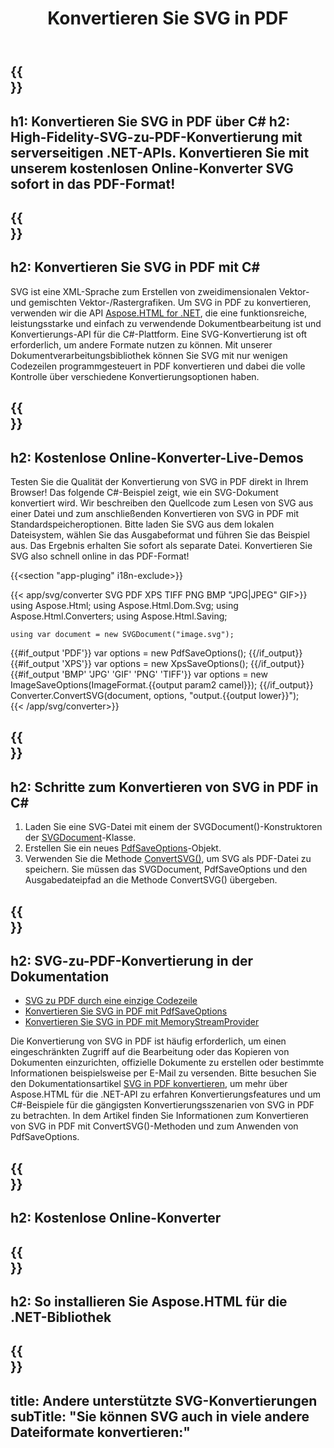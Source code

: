 ﻿---
translation: true
template: /templates/_template-conversion-child.md
title: Konvertieren Sie SVG in PDF
description: Konvertieren Sie SVG in C# in PDF. Verwenden Sie einfach die Konverter-API innerhalb von ASP.NET oder einer beliebigen .NET-Anwendung. Probieren Sie den Online-SVG-zu-PDF-Konverter kostenlos aus!
url: /net/conversion/svg-to-pdf/
family: html
platformtag: net
feature: conversion
informat: SVG
outformat: PDF
otherformats: XPS GIF JPEG PNG TIFF BMP
---

{{<section banner>}}
---
h1: Konvertieren Sie SVG in PDF über C#
h2: High-Fidelity-SVG-zu-PDF-Konvertierung mit serverseitigen .NET-APIs. Konvertieren Sie mit unserem kostenlosen Online-Konverter SVG sofort in das PDF-Format!
---

{{<section overview>}}
---
h2: Konvertieren Sie SVG in PDF mit C#
---

SVG ist eine XML-Sprache zum Erstellen von zweidimensionalen Vektor- und gemischten Vektor-/Rastergrafiken. Um SVG in PDF zu konvertieren, verwenden wir die API [Aspose.HTML for .NET](https://products.aspose.com/html/net/), die eine funktionsreiche, leistungsstarke und einfach zu verwendende Dokumentbearbeitung ist und Konvertierungs-API für die C#-Plattform. Eine SVG-Konvertierung ist oft erforderlich, um andere Formate nutzen zu können. Mit unserer Dokumentverarbeitungsbibliothek können Sie SVG mit nur wenigen Codezeilen programmgesteuert in PDF konvertieren und dabei die volle Kontrolle über verschiedene Konvertierungsoptionen haben.

{{<section demos>}}
---
h2: Kostenlose Online-Konverter-Live-Demos
---

Testen Sie die Qualität der Konvertierung von SVG in PDF direkt in Ihrem Browser! Das folgende C#-Beispiel zeigt, wie ein SVG-Dokument konvertiert wird. Wir beschreiben den Quellcode zum Lesen von SVG aus einer Datei und zum anschließenden Konvertieren von SVG in PDF mit Standardspeicheroptionen. Bitte laden Sie SVG aus dem lokalen Dateisystem, wählen Sie das Ausgabeformat und führen Sie das Beispiel aus. Das Ergebnis erhalten Sie sofort als separate Datei. Konvertieren Sie SVG also schnell online in das PDF-Format!

{{<section "app-pluging" i18n-exclude>}}

{{< app/svg/converter SVG PDF  XPS TIFF PNG BMP "JPG|JPEG" GIF>}}
using Aspose.Html;
using Aspose.Html.Dom.Svg;
using Aspose.Html.Converters;
using Aspose.Html.Saving;

    using var document = new SVGDocument("image.svg");
{{#if_output 'PDF'}}
    var options = new PdfSaveOptions();
{{/if_output}}
{{#if_output 'XPS'}}
    var options = new XpsSaveOptions();
{{/if_output}}
{{#if_output 'BMP' 'JPG' 'GIF' 'PNG' 'TIFF'}}
    var options = new ImageSaveOptions(ImageFormat.{{output param2 camel}});
{{/if_output}}
    Converter.ConvertSVG(document, options, "output.{{output lower}}");   
{{< /app/svg/converter>}}


{{<section steps>}}
---
h2: Schritte zum Konvertieren von SVG in PDF in C#
---
1. Laden Sie eine SVG-Datei mit einem der SVGDocument()-Konstruktoren der [SVGDocument](https://reference.aspose.com/html/net/aspose.html.dom.svg/svgdocument/)-Klasse.
1. Erstellen Sie ein neues [PdfSaveOptions](https://reference.aspose.com/html/net/aspose.html.saving/pdfsaveoptions/)-Objekt.
1. Verwenden Sie die Methode [ConvertSVG()](https://reference.aspose.com/html/net/aspose.html.converters.converter/convertsvg/methods/3), um SVG als PDF-Datei zu speichern. Sie müssen das SVGDocument, PdfSaveOptions und den Ausgabedateipfad an die Methode ConvertSVG() übergeben.

{{<section documentation>}}
---
h2: SVG-zu-PDF-Konvertierung in der Dokumentation
---

  - <a href="https://docs.aspose.com/html/net/converting-between-formats/svg-to-pdf/#svg-to-pdf-durch-eine-einzelne-codezeile " target="_blank">SVG zu PDF durch eine einzige Codezeile</a>
  - <a href="https://docs.aspose.com/html/net/converting-between-formats/svg-to-pdf/#convert-svg-to-pdf-using-pdfsaveoptions" target="_blank" >Konvertieren Sie SVG in PDF mit PdfSaveOptions</a>
  - <a href="https://docs.aspose.com/html/net/converting-between-formats/svg-to-pdf/#output-stream-providers" target="_blank">Konvertieren Sie SVG in PDF mit MemoryStreamProvider</a>

Die Konvertierung von SVG in PDF ist häufig erforderlich, um einen eingeschränkten Zugriff auf die Bearbeitung oder das Kopieren von Dokumenten einzurichten, offizielle Dokumente zu erstellen oder bestimmte Informationen beispielsweise per E-Mail zu versenden. Bitte besuchen Sie den Dokumentationsartikel [SVG in PDF konvertieren](https://docs.aspose.com/html/net/converting-between-formats/svg-to-pdf/), um mehr über Aspose.HTML für die .NET-API zu erfahren Konvertierungsfeatures und um C#-Beispiele für die gängigsten Konvertierungsszenarien von SVG in PDF zu betrachten. In dem Artikel finden Sie Informationen zum Konvertieren von SVG in PDF mit ConvertSVG()-Methoden und zum Anwenden von PdfSaveOptions.

{{<section online-converters>}}
---
h2: Kostenlose Online-Konverter
---

{{<section get-started>}}
---
h2: So installieren Sie Aspose.HTML für die .NET-Bibliothek
---

{{<section other-conversions>}}
---
title: Andere unterstützte SVG-Konvertierungen
subTitle: "Sie können SVG auch in viele andere Dateiformate konvertieren:"
---